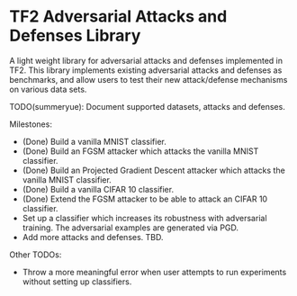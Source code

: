 # TF2 Adversarial Attacks and Defenses Library

A light weight library for adversarial attacks and defenses implemented in TF2.
This library implements existing adversarial attacks and defenses as benchmarks,
and allow users to test their new attack/defense mechanisms on various data sets.

TODO(summeryue): Document supported datasets, attacks and defenses.

Milestones:
- (Done) Build a vanilla MNIST classifier.
- (Done) Build an FGSM attacker which attacks the vanilla MNIST classifier.
- (Done) Build an Projected Gradient Descent attacker which attacks the vanilla
MNIST classifier.
- (Done) Build a vanilla CIFAR 10 classifier.
- (Done) Extend the FGSM attacker to be able to attack an CIFAR 10 classifier.
- Set up a classifier which increases its robustness with adversarial training.
The adversarial examples are generated via PGD.
- Add more attacks and defenses. TBD.

Other TODOs:
- Throw a more meaningful error when user attempts to run experiments without
setting up classifiers.
